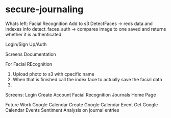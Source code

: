 # secure-journaling




Whats left:
Facial Recognition
    Add to s3
    DetectFaces -> reds data and indexes info 
    detect_faces_auth -> compares image to one saved and returns whether it is authenticated 

Login/Sign Up/Auth 
    
Screens
Documentation



For Facial REcognition 
1. Upload photo to s3 with cpecific name 
2. When that is finished call the index face to actually save the facial data
3. 







Screens:
Login 
Create Account
Facial Recognition 
Journals Home Page 




Future Work
Google Calendar
    Create Google Calendar Event
    Get Google Calendar Events
Sentiment Analysis on journal entries

